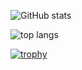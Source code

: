 ![GitHub stats](https://github-readme-stats.vercel.app/api?username=tjysdsg&count_private=true&show_icons=true&include_all_commits=true)

![top langs](https://github-readme-stats.vercel.app/api/top-langs/?username=tjysdsg&show_icons=true&theme=solarized-light&layout=compact&langs_count=10&hide=html,jupyter%20notebook)  

[![trophy](https://github-profile-trophy.vercel.app/?username=tjysdsg)](https://github.com/ryo-ma/github-profile-trophy)
